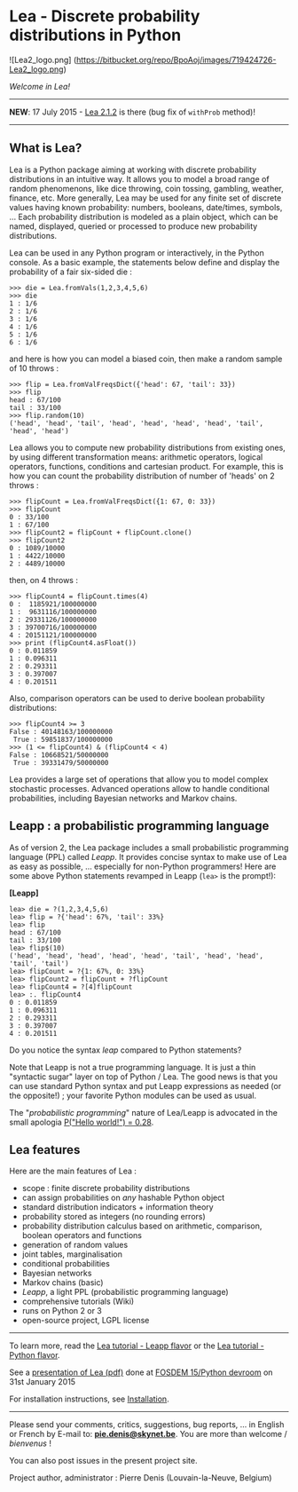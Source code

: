 # Lea - Discrete probability distributions in Python #

![Lea2_logo.png] (https://bitbucket.org/repo/BpoAoj/images/719424726-Lea2_logo.png)

_Welcome in Lea!_

---

**NEW**: 17 July 2015 - [Lea 2.1.2](https://pypi.python.org/pypi/lea) is there (bug fix of `withProb` method)!

---

## What is Lea?

Lea is a Python package aiming at working with discrete probability distributions in an intuitive way. It allows you to model a broad range of random phenomenons, like dice throwing, coin tossing, gambling, weather, finance, etc. More generally, Lea may be used for any finite set of discrete values having known probability: numbers, booleans, date/times, symbols, … Each probability distribution is modeled as a plain object, which can be named, displayed, queried or processed to produce new probability distributions.

Lea can be used in any Python program or interactively, in the Python console. As a basic example, the statements below define and display the probability of a fair six-sided die :

```
>>> die = Lea.fromVals(1,2,3,4,5,6)
>>> die
1 : 1/6
2 : 1/6
3 : 1/6
4 : 1/6
5 : 1/6
6 : 1/6
```

and here is how you can model a biased coin, then make a random sample of 10 throws :

```
>>> flip = Lea.fromValFreqsDict({'head': 67, 'tail': 33})
>>> flip 
head : 67/100
tail : 33/100
>>> flip.random(10)
('head', 'head', 'tail', 'head', 'head', 'head', 'head', 'tail', 'head', 'head')
```

Lea allows you to compute new probability distributions from existing ones, by using different transformation means: arithmetic operators, logical operators, functions, conditions and cartesian product. For example, this is how you can count the probability distribution of number of 'heads' on 2 throws :

```
>>> flipCount = Lea.fromValFreqsDict({1: 67, 0: 33})
>>> flipCount
0 : 33/100
1 : 67/100
>>> flipCount2 = flipCount + flipCount.clone()
>>> flipCount2
0 : 1089/10000
1 : 4422/10000
2 : 4489/10000
```
then, on 4 throws :
```
>>> flipCount4 = flipCount.times(4)
0 :  1185921/100000000
1 :  9631116/100000000
2 : 29331126/100000000
3 : 39700716/100000000
4 : 20151121/100000000
>>> print (flipCount4.asFloat())
0 : 0.011859
1 : 0.096311
2 : 0.293311
3 : 0.397007
4 : 0.201511
```

Also, comparison operators can be used to derive boolean probability distributions:

```
>>> flipCount4 >= 3
False : 40148163/100000000
 True : 59851837/100000000
>>> (1 <= flipCount4) & (flipCount4 < 4)
False : 10668521/50000000
 True : 39331479/50000000
```

Lea provides a large set of operations that allow you to model complex stochastic processes. Advanced operations allow to handle conditional probabilities, including Bayesian networks and Markov chains.

## Leapp : a probabilistic programming language

As of version 2, the Lea package includes a small probabilistic programming language (PPL) called _Leapp_. It provides concise syntax to make use of Lea as easy as possible, … especially for non-Python programmers! Here are some above Python statements revamped in Leapp (`lea>` is the prompt!):

**[Leapp]**
```
lea> die = ?(1,2,3,4,5,6)
lea> flip = ?{'head': 67%, 'tail': 33%}
lea> flip 
head : 67/100
tail : 33/100
lea> flip$(10)
('head', 'head', 'head', 'head', 'head', 'tail', 'head', 'head', 'tail', 'tail')
lea> flipCount = ?{1: 67%, 0: 33%}
lea> flipCount2 = flipCount + ?flipCount
lea> flipCount4 = ?[4]flipCount
lea> :. flipCount4 
0 : 0.011859
1 : 0.096311
2 : 0.293311
3 : 0.397007
4 : 0.201511
```

Do you notice the syntax _leap_ compared to Python statements?

Note that Leapp is not a true programming language. It is just a thin "syntactic sugar" layer on top of Python / Lea. The good news is that you can use standard Python syntax and put Leapp expressions as needed (or the opposite!) ; your favorite Python modules can be used as usual.

The "_probabilistic programming_" nature of Lea/Leapp is advocated in the small apologia  [P("Hello world!") = 0.28](https://bitbucket.org/piedenis/lea/wiki/LeappPPLHelloWorld).

## Lea features

Here are the main features of Lea :

  * scope : finite discrete probability distributions
  * can assign probabilities on _any_ hashable Python object
  * standard distribution indicators + information theory
  * probability stored as integers (no rounding errors)
  * probability distribution calculus based on arithmetic, comparison, boolean operators and functions
  * generation of random values
  * joint tables, marginalisation
  * conditional probabilities
  * Bayesian networks
  * Markov chains (basic)
  * _Leapp_, a light PPL (probabilistic programming language)
  * comprehensive tutorials (Wiki)
  * runs on Python 2 or 3
  * open-source project, LGPL license

---

To learn more, read the [Lea tutorial - Leapp flavor](https://bitbucket.org/piedenis/lea/wiki/LeappTutorial0) or the [Lea tutorial - Python flavor](https://bitbucket.org/piedenis/lea/wiki/LeaPyTutorial0).

See a [presentation of Lea (pdf)](https://bitbucket.org/piedenis/lea/raw/5efd5fe01d059000585bfdc5d7b3693cc8942626/images/Lea_FOSDEM15.pdf) done at [FOSDEM 15/Python devroom](https://fosdem.org/2015/schedule/track/python/) on 31st January 2015


For installation instructions, see [Installation](https://bitbucket.org/piedenis/lea/wiki/Installation).


---


Please send your comments, critics, suggestions, bug reports, … in English or French by E-mail to: **pie.denis@skynet.be**. You are more than welcome / _bienvenus_ !

You can also post issues in the present project site.

Project author, administrator : Pierre Denis (Louvain-la-Neuve, Belgium)